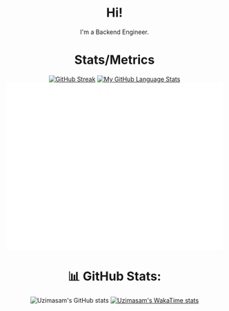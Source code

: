 <div align="center">
<h1>Hi!</h1>
<p>I'm a Backend Engineer.</p>
  
# Stats/Metrics
  
[![GitHub Streak](https://github-readme-streak-stats.herokuapp.com?user=uzimasam&theme=tokyonight&date_format=j%20M%5B%20Y%5D&stroke=DD50B5&fire=DD2727&currStreakNum=2DDD76)](https://git.io/streak-stats)
[![My GitHub Language Stats](https://github-readme-stats.vercel.app/api/top-langs/?username=uzimasam&langs_count=5&theme=dark)]()
![Metrics](/github-metrics.svg)


# 📊 GitHub Stats:
![Uzimasam's GitHub stats](https://github-readme-stats.vercel.app/api?username=uzimasam&show_icons=true&theme=radical)
[![Uzimasam's WakaTime stats](https://github-readme-stats.vercel.app/api/wakatime?username=uzimasam)](https://github.com/uzimasam/uzimasam)
